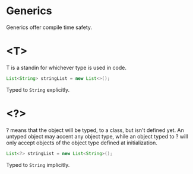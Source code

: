 # Generics
Generics offer compile time safety.
# \<T>
T is a standin for whichever type is used in code.
```java
List<String> stringList = new List<>();
```
Typed to `String` explicitly.
# \<?>
? means that the object will be typed, to a class, but isn't defined yet.
An untyped object may accent any object type, while an object typed to ? will only accept objects of the object type defined at initialization.

```java
List<?> stringList = new List<String>();
```
Typed to `String` implicitly.